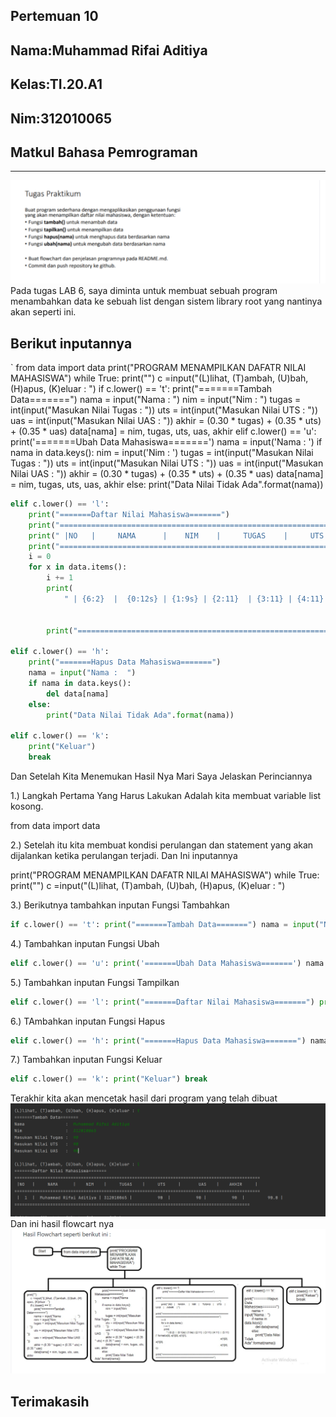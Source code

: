 ## Pertemuan 10
## Nama:Muhammad Rifai Aditiya
## Kelas:TI.20.A1
## Nim:312010065
## Matkul Bahasa Pemrograman
___________________________________________________________________________
![tugas](foto/tugas.png)
Pada tugas LAB 6, saya diminta untuk membuat sebuah program menambahkan data ke sebuah list dengan sistem library root yang nantinya akan seperti ini.

## Berikut inputannya
` from data import data print("PROGRAM MENAMPILKAN DAFATR NILAI MAHASISWA") while True: print("") c =input("(L)lihat, (T)ambah, (U)bah, (H)apus, (K)eluar : ") if c.lower() == 't': print("=======Tambah Data=======") nama = input("Nama : ") nim = input("Nim : ") tugas = int(input("Masukan Nilai Tugas : ")) uts = int(input("Masukan Nilai UTS : ")) uas = int(input("Masukan Nilai UAS : ")) akhir = (0.30 * tugas) + (0.35 * uts) + (0.35 * uas) data[nama] = nim, tugas, uts, uas, akhir elif c.lower() == 'u': print('=======Ubah Data Mahasiswa=======') nama = input('Nama : ') if nama in data.keys(): nim = input('Nim : ') tugas = int(input("Masukan Nilai Tugas : ")) uts = int(input("Masukan Nilai UTS : ")) uas = int(input("Masukan Nilai UAS : ")) akhir = (0.30 * tugas) + (0.35 * uts) + (0.35 * uas) data[nama] = nim, tugas, uts, uas, akhir else: print("Data Nilai Tidak Ada".format(nama))
```python
elif c.lower() == 'l':
    print("=======Daftar Nilai Mahasiswa=======")
    print("================================================================================================")
    print(" |NO   |     NAMA      |    NIM    |     TUGAS    |     UTS     |       UAS    |    AKHIR     | ")
    print("================================================================================================")
    i = 0
    for x in data.items():
        i += 1
        print(
            " | {6:2}  |  {0:12s} | {1:9s} | {2:11}  | {3:11} | {4:11}  |  {5:11} |".format(x[0], x[1][0], x[1][1],
                                                                                            x[1][2], x[1][3],
                                                                                            x[1][4], i))
        print("============================================================================================")

elif c.lower() == 'h':
    print("=======Hapus Data Mahasiswa=======")
    nama = input("Nama :  ")
    if nama in data.keys():
        del data[nama]
    else:
        print("Data Nilai Tidak Ada".format(nama))

elif c.lower() == 'k':
    print("Keluar")
    break
```
Dan Setelah Kita Menemukan Hasil Nya Mari Saya Jelaskan Perinciannya

1.) Langkah Pertama Yang Harus Lakukan Adalah kita membuat variable list kosong.

from data import data

2.) Setelah itu kita membuat kondisi perulangan dan statement yang akan dijalankan ketika perulangan terjadi. Dan Ini inputannya

print("PROGRAM MENAMPILKAN DAFATR NILAI MAHASISWA") while True: print("") c =input("(L)lihat, (T)ambah, (U)bah, (H)apus, (K)eluar : ")

3.) Berikutnya tambahkan inputan Fungsi Tambahkan
```python
if c.lower() == 't': print("=======Tambah Data=======") nama = input("Nama : ") nim = input("Nim : ") tugas = int(input("Masukan Nilai Tugas : ")) uts = int(input("Masukan Nilai UTS : ")) uas = int(input("Masukan Nilai UAS : ")) akhir = (0.30 * tugas) + (0.35 * uts) + (0.35 * uas) data[nama] = nim, tugas, uts, uas, akhir
```
4.) Tambahkan inputan Fungsi Ubah
```python
elif c.lower() == 'u': print('=======Ubah Data Mahasiswa=======') nama = input('Nama : ') if nama in data.keys(): nim = input('Nim : ') tugas = int(input("Masukan Nilai Tugas : ")) uts = int(input("Masukan Nilai UTS : ")) uas = int(input("Masukan Nilai UAS : ")) akhir = (0.30 * tugas) + (0.35 * uts) + (0.35 * uas) data[nama] = nim, tugas, uts, uas, akhir else: print("Data Nilai Tidak Ada".format(nama))
```
5.) Tambahkan inputan Fungsi Tampilkan
```python
elif c.lower() == 'l': print("=======Daftar Nilai Mahasiswa=======") print("================================================================================================") print(" |NO | NAMA | NIM | TUGAS | UTS | UAS | AKHIR | ") print("================================================================================================") i = 0 for x in data.items(): i += 1 print( " | {6:2} | {0:12s} | {1:9s} | {2:11} | {3:11} | {4:11} | {5:11} |".format(x[0], x[1][0], x[1][1], x[1][2], x[1][3], x[1][4], i)) print("============================================================================================")
```
6.) TAmbahkan inputan Fungsi Hapus
```python
elif c.lower() == 'h': print("=======Hapus Data Mahasiswa=======") nama = input("Nama : ") if nama in data.keys(): del data[nama] else: print("Data Nilai Tidak Ada".format(nama))
```
7.) Tambahkan inputan Fungsi Keluar
```python
elif c.lower() == 'k': print("Keluar") break
```
Terakhir kita akan mencetak hasil dari program yang telah dibuat
![hasil1](foto/hasil1.png)
Dan ini hasil flowcart nya
![flowcart](foto/flowcart.png)

## Terimakasih